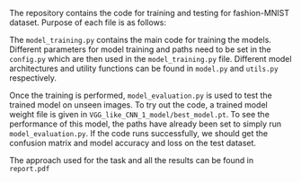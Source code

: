 The repository contains the code for training and testing for fashion-MNIST dataset. Purpose of each file is as follows:

The `model_training.py` contains the main code for training the models. Different parameters for model training and paths need to be set in the `config.py` which are then used in the `model_training.py` file. Different model architectures and utility functions can be found in `model.py` and `utils.py` respectively. 

Once the training is performed, `model_evaluation.py` is used to test the trained model on unseen images. To try out the code, a trained model weight file is given in `VGG_like_CNN_1_model/best_model.pt`. To see the performance of this model, the paths have already been set to simply run `model_evaluation.py`. If the code runs successfully, we should get the confusion matrix and model accuracy and loss on the test dataset.  

The approach used for the task and all the results can be found in `report.pdf`
